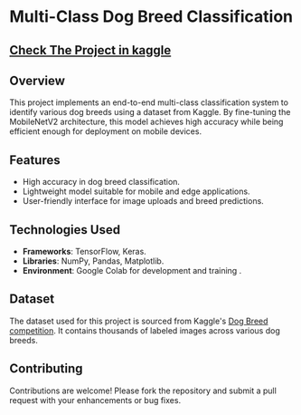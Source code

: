 # Multi-Class Dog Breed Classification

## [Check The Project in kaggle](https://www.kaggle.com/code/iamagamy/dogify/notebook)


## Overview

This project implements an end-to-end multi-class classification system to identify various dog breeds using a dataset from Kaggle. By fine-tuning the MobileNetV2 architecture, this model achieves high accuracy while being efficient enough for deployment on mobile devices.


## Features

- High accuracy in dog breed classification.
- Lightweight model suitable for mobile and edge applications.
- User-friendly interface for image uploads and breed predictions.

## Technologies Used

- **Frameworks**: TensorFlow, Keras.
- **Libraries**: NumPy, Pandas, Matplotlib.
- **Environment**: Google Colab for development and training . 

## Dataset

The dataset used for this project is sourced from Kaggle's [Dog Breed competition](https://www.kaggle.com/c/dog-breed-identification). It contains thousands of labeled images across various dog breeds.



## Contributing

Contributions are welcome! Please fork the repository and submit a pull request with your enhancements or bug fixes.

